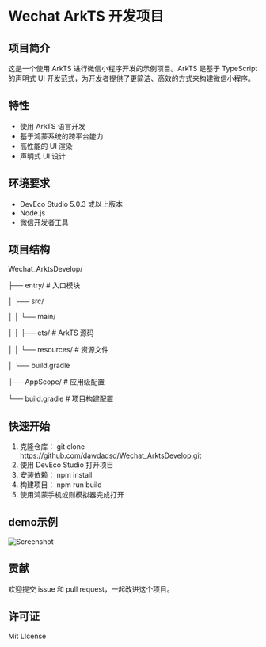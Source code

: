 # Wechat ArkTS 开发项目
## 项目简介
这是一个使用 ArkTS 进行微信小程序开发的示例项目。ArkTS 是基于 TypeScript 的声明式 UI 开发范式，为开发者提供了更简洁、高效的方式来构建微信小程序。
## 特性
- 使用 ArkTS 语言开发
- 基于鸿蒙系统的跨平台能力
- 高性能的 UI 渲染
- 声明式 UI 设计
## 环境要求
- DevEco Studio 5.0.3 或以上版本
- Node.js
- 微信开发者工具
## 项目结构
Wechat_ArktsDevelop/

├── entry/ # 入口模块

│ ├── src/

│ │ └── main/

│ │ ├── ets/ # ArkTS 源码

│ │ └── resources/ # 资源文件


│ └── build.gradle

├── AppScope/ # 应用级配置

└── build.gradle # 项目构建配置
## 快速开始
1. 克隆仓库：
git clone https://github.com/dawdadsd/Wechat_ArktsDevelop.git
2. 使用 DevEco Studio 打开项目
3. 安装依赖：
npm install
4. 构建项目：
npm run build
5. 使用鸿蒙手机或则模拟器完成打开
## demo示例
![Screenshot]()

## 贡献

欢迎提交 issue 和 pull request，一起改进这个项目。

## 许可证
Mit LIcense
